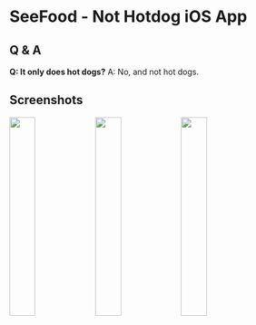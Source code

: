 # SeeFood - Not Hotdog iOS App


## Q & A
<strong>Q: It only does hot dogs?</strong>
A: No, and not hot dogs.

## Screenshots

<img src="https://github.com/nylart/SeeFood-NotHotdog-iOS/blob/master/Demo_StartScreen.PNG" width=30%><img src="https://github.com/nylart/SeeFood-NotHotdog-iOS/blob/master/Demo_Hotdog.PNG" width=30%><img src="https://github.com/nylart/SeeFood-NotHotdog-iOS/blob/master/Demo_NotHotdog.PNG" width=30%>

